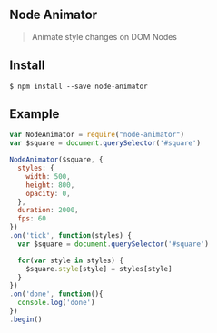 ## Node Animator
> Animate style changes on DOM Nodes

## Install
```
$ npm install --save node-animator
```

## Example
```javascript
var NodeAnimator = require("node-animator")
var $square = document.querySelector('#square')

NodeAnimator($square, {
  styles: {
    width: 500,
    height: 800,
    opacity: 0,
  },
  duration: 2000,
  fps: 60 
})
.on('tick', function(styles) {
  var $square = document.querySelector('#square')

  for(var style in styles) {
    $square.style[style] = styles[style]
  }
})
.on('done', function(){
  console.log('done')
})
.begin()
```
